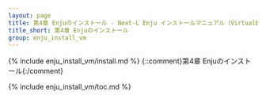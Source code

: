 ```yaml
---
layout: page
title: 第4章 Enjuのインストール - Next-L Enju インストールマニュアル（VirtualBox編）
title_short: 第4章 Enjuのインストール
group: enju_install_vm
---
```


{% include enju_install_vm/install.md %} {::comment}第4章 Enjuのインストール{:/comment}

{% include enju_install_vm/toc.md %}

